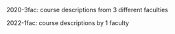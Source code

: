 2020-3fac: course descriptions from 3 different faculties

2022-1fac: course descriptions by 1 faculty
